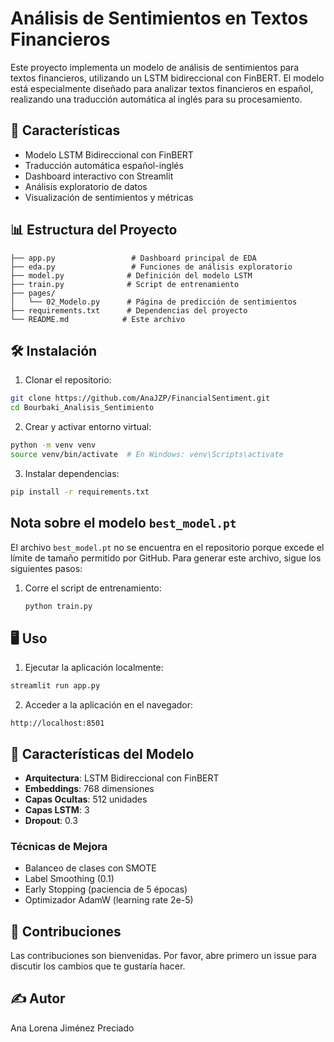 # Análisis de Sentimientos en Textos Financieros

Este proyecto implementa un modelo de análisis de sentimientos para textos financieros, utilizando un LSTM bidireccional con FinBERT. El modelo está especialmente diseñado para analizar textos financieros en español, realizando una traducción automática al inglés para su procesamiento.

## 🚀 Características

- Modelo LSTM Bidireccional con FinBERT
- Traducción automática español-inglés
- Dashboard interactivo con Streamlit
- Análisis exploratorio de datos
- Visualización de sentimientos y métricas

## 📊 Estructura del Proyecto

```
├── app.py                 # Dashboard principal de EDA
├── eda.py                 # Funciones de análisis exploratorio
├── model.py              # Definición del modelo LSTM
├── train.py              # Script de entrenamiento
├── pages/
│   └── 02_Modelo.py      # Página de predicción de sentimientos
├── requirements.txt      # Dependencias del proyecto
└── README.md            # Este archivo
```

## 🛠️ Instalación

1. Clonar el repositorio:
```bash
git clone https://github.com/AnaJZP/FinancialSentiment.git
cd Bourbaki_Analisis_Sentimiento
```

2. Crear y activar entorno virtual:
```bash
python -m venv venv
source venv/bin/activate  # En Windows: venv\Scripts\activate
```

3. Instalar dependencias:
```bash
pip install -r requirements.txt
```

## Nota sobre el modelo `best_model.pt`

El archivo `best_model.pt` no se encuentra en el repositorio porque excede el límite de tamaño permitido por GitHub. Para generar este archivo, sigue los siguientes pasos:

1. Corre el script de entrenamiento:
   ```bash
   python train.py


## 🖥️ Uso

1. Ejecutar la aplicación localmente:
```bash
streamlit run app.py
```

2. Acceder a la aplicación en el navegador:
```
http://localhost:8501
```

## 📝 Características del Modelo

- **Arquitectura**: LSTM Bidireccional con FinBERT
- **Embeddings**: 768 dimensiones
- **Capas Ocultas**: 512 unidades
- **Capas LSTM**: 3
- **Dropout**: 0.3

### Técnicas de Mejora
- Balanceo de clases con SMOTE
- Label Smoothing (0.1)
- Early Stopping (paciencia de 5 épocas)
- Optimizador AdamW (learning rate 2e-5)


## 🤝 Contribuciones

Las contribuciones son bienvenidas. Por favor, abre primero un issue para discutir los cambios que te gustaría hacer.

## ✍️ Autor

Ana Lorena Jiménez Preciado
